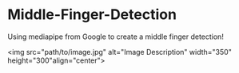 # Middle-Finger-Detection

Using mediapipe from Google to create a middle finger detection!

<img src="path/to/image.jpg" alt="Image Description" width="350" height="300"align="center">


